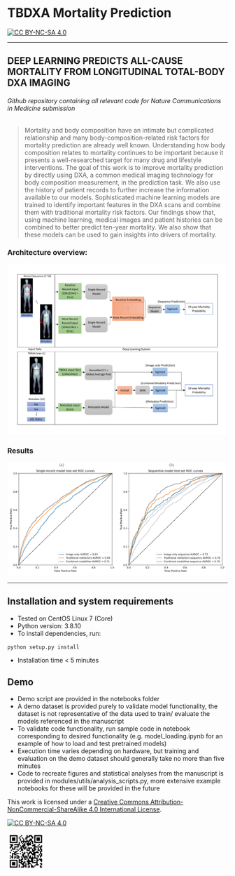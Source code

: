 
# TBDXA Mortality Prediction 

[![CC BY-NC-SA 4.0][cc-by-nc-sa-shield]][cc-by-nc-sa]

---

## DEEP LEARNING PREDICTS ALL-CAUSE MORTALITY FROM LONGITUDINAL TOTAL-BODY DXA IMAGING
###### Github repository containing all relevant code for Nature Communications in Medicine submission

>Mortality and body composition have an intimate but complicated relationship and many body-composition-related risk factors for mortality prediction are already well known. Understanding how body composition relates to mortality continues to be important because it presents a well-researched target for many drug and lifestyle interventions.
The goal of this work is to improve mortality prediction by directly using DXA, a common medical imaging technology for body composition measurement, in the prediction task. We also use the history of patient records to further increase the information available to our models.
Sophisticated machine learning models are trained to identify important features in the DXA scans and combine them with traditional mortality risk factors.
Our findings show that, using machine learning, medical images and patient histories can be combined to better predict ten-year mortality. We also show that these models can be used to gain insights into drivers of mortality.

### Architecture overview:

![Architecture Diagram](images/architecture_diagram.png)

### Results

![AUROC Curves](images/auroc_performance.png)

---

## Installation and system requirements

- Tested on CentOS Linux 7 (Core)
- Python version: 3.8.10
- To install dependencies, run:

```python3
python setup.py install
```

- Installation time < 5 minutes

## Demo

- Demo script are provided in the notebooks folder
- A demo dataset is provided purely to validate model functionality, the dataset is not representative of the data used to train/ evaluate the models referenced in the manuscript
- To validate code functionality, run sample code in notebook corresponding to desired functionality (e.g. model_loading.ipynb for an example of how to load and test pretrained models)
- Execution time varies depending on hardware, but training and evaluation on the demo dataset should generally take no more than five minutes
- Code to recreate figures and statistical analyses from the manuscript is provided in modules/utils/analysis_scripts.py, more extensive example notebooks for these will be provided in the future


This work is licensed under a
[Creative Commons Attribution-NonCommercial-ShareAlike 4.0 International License][cc-by-nc-sa]. 

[![CC BY-NC-SA 4.0][cc-by-nc-sa-image]][cc-by-nc-sa]

<img src="./images/tbdxa_github_qr.svg" width="85">

[cc-by-nc-sa]: http://creativecommons.org/licenses/by-nc-sa/4.0/
[cc-by-nc-sa-image]: https://licensebuttons.net/l/by-nc-sa/4.0/88x31.png
[cc-by-nc-sa-shield]: https://img.shields.io/badge/License-CC%20BY--NC--SA%204.0-lightgrey.svg
